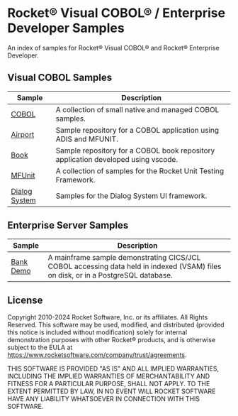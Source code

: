 # Rocket® Visual COBOL® / Enterprise Developer Samples

An index of samples for Rocket® Visual COBOL® and Rocket® Enterprise Developer.

## Visual COBOL Samples

| Sample | Description |
---------|--------------
| [COBOL](https://github.com/RocketSoftwareCOBOLandMainframe/COBOL-Samples)                          | A collection of small native and managed COBOL samples.                           |
| [Airport](https://github.com/RocketSoftwareCOBOLandMainframe/airport-sample)                       | Sample repository for a COBOL application using ADIS and MFUNIT.                  |
| [Book](https://github.com/RocketSoftwareCOBOLandMainframe/Book-Sample)                             | Sample repository for a COBOL book repository application developed using vscode. |
| [MFUnit](https://github.com/RocketSoftwareCOBOLandMainframe/Rocket-Unit-Testing-Framework-Samples) | A collection of samples for the Rocket Unit Testing Framework.                    |
| [Dialog System](https://github.com/RocketSoftwareCOBOLandMainframe/DialogSystem-Samples)           | Samples for the Dialog System UI framework.                                       |

## Enterprise Server Samples

| Sample | Description |
---------|--------------
| [Bank Demo](https://github.com/RocketSoftwareCOBOLandMainframe/BankDemo)                           | A mainframe sample demonstrating CICS/JCL COBOL accessing data held in indexed (VSAM) files on disk, or in a PostgreSQL database. |

## License

Copyright 2010-2024 Rocket Software, Inc. or its affiliates. All Rights Reserved. This software may be used, modified, and distributed (provided this notice is included without modification) solely for internal demonstration purposes with other Rocket® products, and is otherwise subject to the EULA at <https://www.rocketsoftware.com/company/trust/agreements>.

THIS SOFTWARE IS PROVIDED "AS IS" AND ALL IMPLIED WARRANTIES, INCLUDING THE IMPLIED WARRANTIES OF MERCHANTABILITY AND FITNESS FOR A PARTICULAR PURPOSE, SHALL NOT APPLY. TO THE EXTENT PERMITTED BY LAW, IN NO EVENT WILL ROCKET SOFTWARE HAVE ANY LIABILITY WHATSOEVER IN CONNECTION WITH THIS SOFTWARE.
